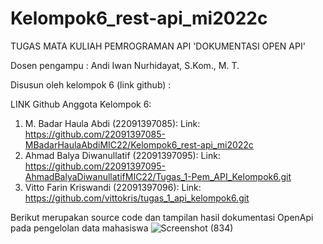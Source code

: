 # Kelompok6_rest-api_mi2022c

TUGAS MATA KULIAH PEMROGRAMAN API 'DOKUMENTASI OPEN API'

Dosen pengampu : Andi Iwan Nurhidayat, S.Kom., M. T.

Disusun oleh kelompok 6 (link github) :

LINK Github Anggota Kelompok 6:
1.	M. Badar Haula Abdi (22091397085):
Link: https://github.com/22091397085-MBadarHaulaAbdiMIC22/Kelompok6_rest-api_mi2022c 
2.	Ahmad Balya Diwanullatif (22091397095):
Link: https://github.com/22091397095-AhmadBalyaDiwanullatifMIC22/Tugas_1-Pem_API_Kelompok6.git 
3.	Vitto Farin Kriswandi (22091397096):
Link: https://github.com/vittokris/tugas_1_api_kelompok6.git


 Berikut merupakan source code dan tampilan hasil dokumentasi OpenApi pada pengelolan data mahasiswa
 ![Screenshot (834)](https://github.com/22091397085-MBadarHaulaAbdiMIC22/Kelompok6_rest-api_mi2022c/assets/144098215/296b2c98-f90b-4604-9e83-c8c94c201ab9)

 
